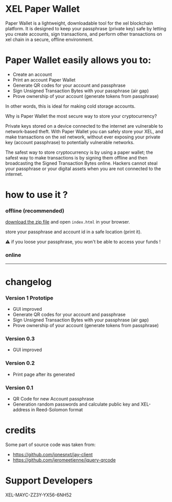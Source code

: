 # XEL Paper Wallet

Paper Wallet is a lightweight, downloadable tool for the xel blockchain platform. It is designed to keep your passphrase (private key) safe by letting you create accounts, sign transactions, and perform other transactions on xel chain in a secure, offline environment.

# Paper Wallet easily allows you to:

 - Create an account
 - Print an account Paper Wallet
 - Generate QR codes for your account and passphrase
 - Sign Unsigned Transaction Bytes with your passphrase (air gap)
 - Prove ownership of your account (generate tokens from passphrase)

 In other words, this is ideal for making cold storage accounts.

Why is Paper Wallet the most secure way to store your cryptocurrency?

Private keys stored on a device connected to the internet are vulnerable to network-based theft. With Paper Wallet you can safely store your XEL, and make transactions on the xel network, without ever exposing your private key (account passphrase) to potentially vulnerable networks.

The safest way to store cryptocurrency is by using a paper wallet; the safest way to make transactions is by signing them offline and then broadcasting the Signed Transaction Bytes online. Hackers cannot steal your passphrase or your digital assets when you are not connected to the internet.

# how to use it ?

### offline (recommended)

[download the zip file](../../archive/master.zip) and open `index.html` in your browser.

store your passphrase and account id in a safe location (print it).

:warning: if you loose your passphrase, you won't be able to access your funds !


### online

-------------------------------

# changelog

### Version 1 Prototipe 

- GUI improved
- Generate QR codes for your account and passphrase
- Sign Unsigned Transaction Bytes with your passphrase (air gap)
- Prove ownership of your account (generate tokens from passphrase)

### Version 0.3

- GUI improved  

### Version 0.2

- Print page after its generated

### Version 0.1

- QR Code for new Account passphrase
- Generation random passwords and calculate public key and XEL-address in Reed-Solomon format


# credits

Some part of source code was taken from:

- https://github.com/jonesnxt/jay-client
- https://github.com/jeromeetienne/jquery-qrcode

# Support Developers

XEL-MAYC-ZZ3Y-YX56-6NH52
